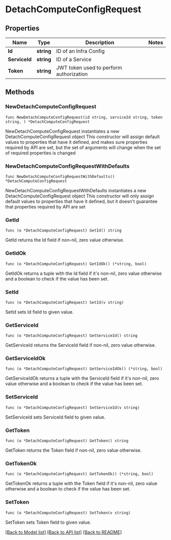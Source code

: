 # DetachComputeConfigRequest

## Properties

Name | Type | Description | Notes
------------ | ------------- | ------------- | -------------
**Id** | **string** | ID of an Infra Config | 
**ServiceId** | **string** | ID of a Service | 
**Token** | **string** | JWT token used to perform authorization | 

## Methods

### NewDetachComputeConfigRequest

`func NewDetachComputeConfigRequest(id string, serviceId string, token string, ) *DetachComputeConfigRequest`

NewDetachComputeConfigRequest instantiates a new DetachComputeConfigRequest object
This constructor will assign default values to properties that have it defined,
and makes sure properties required by API are set, but the set of arguments
will change when the set of required properties is changed

### NewDetachComputeConfigRequestWithDefaults

`func NewDetachComputeConfigRequestWithDefaults() *DetachComputeConfigRequest`

NewDetachComputeConfigRequestWithDefaults instantiates a new DetachComputeConfigRequest object
This constructor will only assign default values to properties that have it defined,
but it doesn't guarantee that properties required by API are set

### GetId

`func (o *DetachComputeConfigRequest) GetId() string`

GetId returns the Id field if non-nil, zero value otherwise.

### GetIdOk

`func (o *DetachComputeConfigRequest) GetIdOk() (*string, bool)`

GetIdOk returns a tuple with the Id field if it's non-nil, zero value otherwise
and a boolean to check if the value has been set.

### SetId

`func (o *DetachComputeConfigRequest) SetId(v string)`

SetId sets Id field to given value.


### GetServiceId

`func (o *DetachComputeConfigRequest) GetServiceId() string`

GetServiceId returns the ServiceId field if non-nil, zero value otherwise.

### GetServiceIdOk

`func (o *DetachComputeConfigRequest) GetServiceIdOk() (*string, bool)`

GetServiceIdOk returns a tuple with the ServiceId field if it's non-nil, zero value otherwise
and a boolean to check if the value has been set.

### SetServiceId

`func (o *DetachComputeConfigRequest) SetServiceId(v string)`

SetServiceId sets ServiceId field to given value.


### GetToken

`func (o *DetachComputeConfigRequest) GetToken() string`

GetToken returns the Token field if non-nil, zero value otherwise.

### GetTokenOk

`func (o *DetachComputeConfigRequest) GetTokenOk() (*string, bool)`

GetTokenOk returns a tuple with the Token field if it's non-nil, zero value otherwise
and a boolean to check if the value has been set.

### SetToken

`func (o *DetachComputeConfigRequest) SetToken(v string)`

SetToken sets Token field to given value.



[[Back to Model list]](../README.md#documentation-for-models) [[Back to API list]](../README.md#documentation-for-api-endpoints) [[Back to README]](../README.md)


